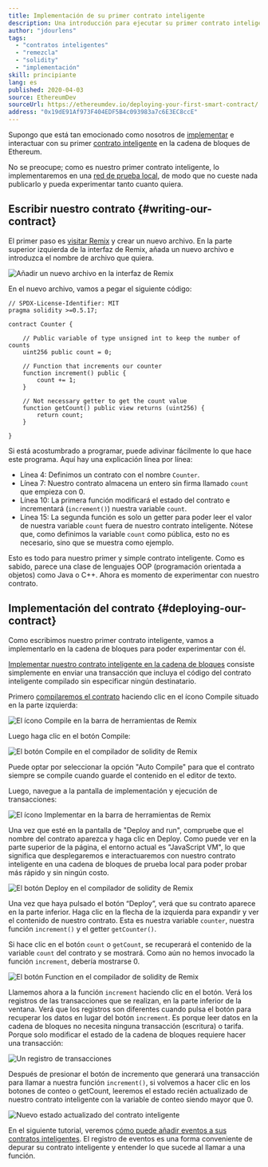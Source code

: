 ```yaml
---
title: Implementación de su primer contrato inteligente
description: Una introducción para ejecutar su primer contrato inteligente en la red de prueba de Ethereum
author: "jdourlens"
tags:
  - "contratos inteligentes"
  - "remezcla"
  - "solidity"
  - "implementación"
skill: principiante
lang: es
published: 2020-04-03
source: EthereumDev
sourceUrl: https://ethereumdev.io/deploying-your-first-smart-contract/
address: "0x19dE91Af973F404EDF5B4c093983a7c6E3EC8ccE"
---
```


Supongo que está tan emocionado como nosotros de [implementar](/developers/docs/smart-contracts/deploying/) e interactuar con su primer [contrato inteligente](/developers/docs/smart-contracts/) en la cadena de bloques de Ethereum.

No se preocupe; como es nuestro primer contrato inteligente, lo implementaremos en una [red de prueba local](/developers/docs/networks/), de modo que no cueste nada publicarlo y pueda experimentar tanto cuanto quiera.

## Escribir nuestro contrato {#writing-our-contract}

El primer paso es [visitar Remix](https://remix.ethereum.org/) y crear un nuevo archivo. En la parte superior izquierda de la interfaz de Remix, añada un nuevo archivo e introduzca el nombre de archivo que quiera.

![Añadir un nuevo archivo en la interfaz de Remix](./remix.png)

En el nuevo archivo, vamos a pegar el siguiente código:

```solidity
// SPDX-License-Identifier: MIT
pragma solidity >=0.5.17;

contract Counter {

    // Public variable of type unsigned int to keep the number of counts
    uint256 public count = 0;

    // Function that increments our counter
    function increment() public {
        count += 1;
    }

    // Not necessary getter to get the count value
    function getCount() public view returns (uint256) {
        return count;
    }

}
```

Si está acostumbrado a programar, puede adivinar fácilmente lo que hace este programa. Aquí hay una explicación línea por línea:

- Línea 4: Definimos un contrato con el nombre `Counter`.
- Línea 7: Nuestro contrato almacena un entero sin firma llamado `count` que empieza con 0.
- Línea 10: La primera función modificará el estado del contrato e incrementará (`increment()`) nuestra variable `count`.
- Línea 15: La segunda función es solo un getter para poder leer el valor de nuestra variable `count` fuera de nuestro contrato inteligente. Nótese que, como definimos la variable `count` como pública, esto no es necesario, sino que se muestra como ejemplo.

Esto es todo para nuestro primer y simple contrato inteligente. Como es sabido, parece una clase de lenguajes OOP (programación orientada a objetos) como Java o C++. Ahora es momento de experimentar con nuestro contrato.

## Implementación del contrato {#deploying-our-contract}

Como escribimos nuestro primer contrato inteligente, vamos a implementarlo en la cadena de bloques para poder experimentar con él.

[Implementar nuestro contrato inteligente en la cadena de bloques](/developers/docs/smart-contracts/deploying/) consiste simplemente en enviar una transacción que incluya el código del contrato inteligente compilado sin especificar ningún destinatario.

Primero [compilaremos el contrato](/developers/docs/smart-contracts/compiling/) haciendo clic en el ícono Compile situado en la parte izquierda:

![El ícono Compile en la barra de herramientas de Remix](./remix-compile-button.png)

Luego haga clic en el botón Compile:

![El botón Compile en el compilador de solidity de Remix](./remix-compile.png)

Puede optar por seleccionar la opción "Auto Compile" para que el contrato siempre se compile cuando guarde el contenido en el editor de texto.

Luego, navegue a la pantalla de implementación y ejecución de transacciones:

![El ícono Implementar en la barra de herramientas de Remix](./remix-deploy.png)

Una vez que esté en la pantalla de "Deploy and run", compruebe que el nombre del contrato aparezca y haga clic en Deploy. Como puede ver en la parte superior de la página, el entorno actual es "JavaScript VM", lo que significa que desplegaremos e interactuaremos con nuestro contrato inteligente en una cadena de bloques de prueba local para poder probar más rápido y sin ningún costo.

![El botón Deploy en el compilador de solidity de Remix](./remix-deploy-button.png)

Una vez que haya pulsado el botón “Deploy”, verá que su contrato aparece en la parte inferior. Haga clic en la flecha de la izquierda para expandir y ver el contenido de nuestro contrato. Esta es nuestra variable `counter`, nuestra función `increment()` y el getter `getCounter()`.

Si hace clic en el botón `count` o `getCount`, se recuperará el contenido de la variable `count` del contrato y se mostrará. Como aún no hemos invocado la función `increment`, debería mostrarse 0.

![El botón Function en el compilador de solidity de Remix](./remix-function-button.png)

Llamemos ahora a la función `increment` haciendo clic en el botón. Verá los registros de las transacciones que se realizan, en la parte inferior de la ventana. Verá que los registros son diferentes cuando pulsa el botón para recuperar los datos en lugar del botón `increment`. Es porque leer datos en la cadena de bloques no necesita ninguna transacción (escritura) o tarifa. Porque solo modificar el estado de la cadena de bloques requiere hacer una transacción:

![Un registro de transacciones](./transaction-log.png)

Después de presionar el botón de incremento que generará una transacción para llamar a nuestra función `increment()`, si volvemos a hacer clic en los botones de conteo o getCount, leeremos el estado recién actualizado de nuestro contrato inteligente con la variable de conteo siendo mayor que 0.

![Nuevo estado actualizado del contrato inteligente](./updated-state.png)

En el siguiente tutorial, veremos [cómo puede añadir eventos a sus contratos inteligentes](/developers/tutorials/logging-events-smart-contracts/). El registro de eventos es una forma conveniente de depurar su contrato inteligente y entender lo que sucede al llamar a una función.
